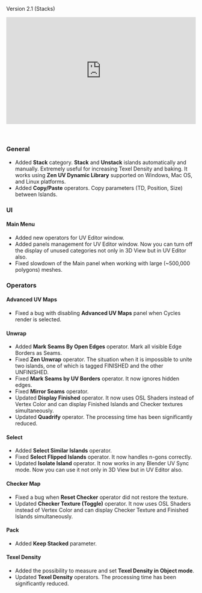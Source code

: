 Version 2.1 (Stacks)

<div style="position: relative; width: 100%; height: 0; padding-bottom: 56.25%;">
<iframe src="https://www.youtube.com/embed/Yj2SecY-c1Y" style="position: absolute; top: 0; left: 0; width: 100%; height: 100%;" allowfullscreen="" seamless="" frameborder="0"></iframe>
</div>
<br><br>

### General

- Added **Stack** category. **Stack** and **Unstack** islands automatically and manually. Extremely useful for increasing Texel Density and baking. It works using **Zen UV Dynamic Library** supported on Windows, Mac OS, and Linux platforms.
- Added **Copy/Paste** operators. Copy parameters (TD, Position, Size) between Islands.

### UI

#### **Main Menu**

- Added new operators for UV Editor window.
- Added panels management for UV Editor window. Now you can turn off the display of unused categories not only in 3D View but in UV Editor also.
- Fixed slowdown of the Main panel when working with large (~500,000 polygons) meshes.

### Operators

#### **Advanced UV Maps**

- Fixed a bug with disabling **Advanced UV Maps** panel when Cycles render is selected.

#### **Unwrap**

- Added **Mark Seams By Open Edges** operator. Mark all visible Edge Borders as Seams.
- Fixed **Zen Unwrap** operator. The situation when it is impossible to unite two islands, one of which is tagged FINISHED and the other UNFINISHED.
- Fixed **Mark Seams by UV Borders** operator. It now ignores hidden edges.
- Fixed **Mirror Seams** operator.
- Updated **Display Finished** operator. It now uses OSL Shaders instead of Vertex Color and can display Finished Islands and Checker textures simultaneously.
- Updated **Quadrify** operator. The processing time has been significantly reduced.

#### **Select**

- Added **Select Similar Islands** operator.
- Fixed **Select Flipped Islands** operator. It now handles n-gons correctly.
- Updated **Isolate Island** operator. It now works in any Blender UV Sync mode. Now you can use it not only in 3D View but in UV Editor also.

#### **Checker Map**

- Fixed a bug when **Reset Checker** operator did not restore the texture.
- Updated **Checker Texture (Toggle)** operator. It now uses OSL Shaders instead of Vertex Color and can display Checker Texture and Finished Islands simultaneously.

#### **Pack**

- Added **Keep Stacked** parameter.

#### **Texel Density**

- Added the possibility to measure and set **Texel Density in Object mode**.
- Updated **Texel Density** operators. The processing time has been significantly reduced.